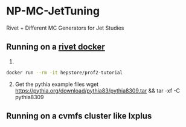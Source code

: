 # NP-MC-JetTuning

Rivet + Different MC Generators for Jet Studies

## Running on a [rivet docker](https://hub.docker.com/u/hepstore)

1.
```bash
docker run --rm -it hepstore/prof2-tutorial
```

2. Get the pythia example files
wget https://pythia.org/download/pythia83/pythia8309.tar && tar -xf -C pythia8309


## Running on a cvmfs cluster like lxplus
